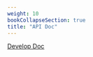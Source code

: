 ```yaml
---
weight: 10
bookCollapseSection: true
title: "API Doc"
---
```


[Develop Doc](/API%20Doc/html/index.html)